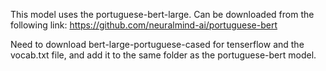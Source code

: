 This model uses the portuguese-bert-large. Can be downloaded from the following link: https://github.com/neuralmind-ai/portuguese-bert

Need to download bert-large-portuguese-cased for tenserflow and the vocab.txt file, and add it to the same folder as the portuguese-bert model.
